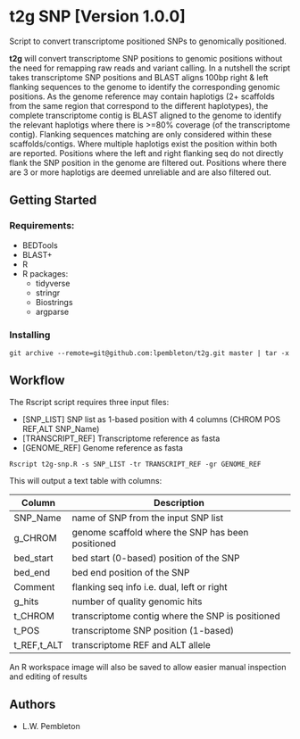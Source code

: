 # t2g SNP [Version 1.0.0]

Script to convert transcriptome positioned SNPs to genomically positioned. 

**t2g** will convert transcriptome SNP positions to genomic positions without the need for remapping raw reads and variant calling. In a nutshell the script takes transcriptome SNP positions and BLAST aligns 100bp right & left flanking sequences to the genome to identify the corresponding genomic positions. As the genome reference may contain haplotigs (2+ scaffolds from the same region that correspond to the different haplotypes), the complete transcriptome contig is BLAST aligned to the genome to identify the relevant haplotigs where there is >=80% coverage (of the transcriptome contig). Flanking sequences matching are only considered within these scaffolds/contigs. Where multiple haplotigs exist the position within both are reported. Positions where the left and right flanking seq do not directly flank the SNP position in the genome are filtered out. Positions where there are 3 or more haplotigs are deemed unreliable and are also filtered out.

## Getting Started

### Requirements:
- BEDTools
- BLAST+
- R
- R packages:
	- tidyverse
	- stringr
	- Biostrings
	- argparse

### Installing

```shell
git archive --remote=git@github.com:lpembleton/t2g.git master | tar -x
```

## Workflow
The Rscript script requires three input files:
- [SNP_LIST] SNP list as 1-based position with 4 columns (CHROM POS REF,ALT SNP_Name)
- [TRANSCRIPT_REF] Transcriptome reference as fasta
- [GENOME_REF] Genome reference as fasta

```shell
Rscript t2g-snp.R -s SNP_LIST -tr TRANSCRIPT_REF -gr GENOME_REF
```

This will output a text table with columns: 

|Column|Description|
|---|---|
|SNP_Name|name of SNP from the input SNP list|
|g_CHROM|genome scaffold where the SNP has been positioned|
|bed_start|bed start (0-based) position of the SNP|
|bed_end|bed end position of the SNP|
|Comment|flanking seq info i.e. dual, left or right|
|g_hits|number of quality genomic hits|
|t_CHROM|transcriptome contig where the SNP is positioned|
|t_POS|transcriptome SNP position (1-based)|
|t_REF,t_ALT|transcriptome REF and ALT allele|

An R workspace image will also be saved to allow easier manual inspection and editing of results

## Authors
- L.W. Pembleton


